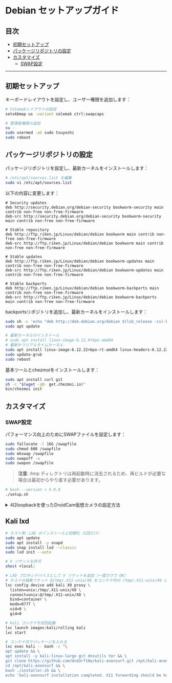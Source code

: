 # Debian セットアップガイド

## 目次
- [初期セットアップ](#初期セットアップ)
- [パッケージリポジトリの設定](#パッケージリポジトリの設定)
- [カスタマイズ](#カスタマイズ)
  - [SWAP設定](#swap設定)

---

## 初期セットアップ

キーボードレイアウトを設定し、ユーザー権限を追加します：

```bash
# Colemakレイアウトの設定
setxkbmap us -variant colemak ctrl:swapcaps

# 管理者権限の追加
su -
sudo usermod -aG sudo tsuyoshi
sudo reboot
```

## パッケージリポジトリの設定

パッケージリポジトリを設定し、最新カーネルをインストールします：

```bash
# /etc/apt/sources.list を編集
sudo vi /etc/apt/sources.list
```

以下の内容に変更します：

```
# Security updates
deb http://security.debian.org/debian-security bookworm-security main contrib non-free non-free-firmware
deb-src http://security.debian.org/debian-security bookworm-security main contrib non-free non-free-firmware

# Stable repository
deb http://ftp.riken.jp/Linux/debian/debian bookworm main contrib non-free non-free-firmware
deb-src http://ftp.riken.jp/Linux/debian/debian bookworm main contrib non-free non-free-firmware

# Stable updates
deb http://ftp.riken.jp/Linux/debian/debian bookworm-updates main contrib non-free non-free-firmware
deb-src http://ftp.riken.jp/Linux/debian/debian bookworm-updates main contrib non-free non-free-firmware

# Stable backports
deb http://ftp.riken.jp/Linux/debian/debian bookworm-backports main contrib non-free non-free-firmware
deb-src http://ftp.riken.jp/Linux/debian/debian bookworm-backports main contrib non-free non-free-firmware
```

backportsリポジトリを追加し、最新カーネルをインストールします：

```bash
sudo sh -c 'echo "deb http://deb.debian.org/debian $(lsb_release -cs)-backports main contrib non-free" > /etc/apt/sources.list.d/backports.list'
sudo apt update

# 最新カーネルのインストール
# sudo apt install linux-image-6.12.9+bpo-amd64
# 最新かつリアルタイムカーネル
sudo apt install linux-image-6.12.22+bpo-rt-amd64 linux-headers-6.12.22+bpo-rt-amd64
sudo update-grub
sudo reboot
```

基本ツールとchezmoiをインストールします：

```bash
sudo apt install curl git
sh -c "$(wget -qO- get.chezmoi.io)"
bin/chezmoi init
```

## カスタマイズ

### SWAP設定

パフォーマンス向上のためにSWAPファイルを設定します：

```bash
sudo fallocate -l 16G /swapfile
sudo chmod 600 /swapfile
sudo mkswap /swapfile
sudo swapoff -a
sudo swapon /swapfile
```

> **注意**: /tmp ディレクトリは再起動時に消去されるため、再ビルドが必要な場合は最初からやり直す必要があります。

```bash
# bash --version > 5.0.0
./setup.sh
```

<details>
<summary>4l2loopbackを使ったDroidCam仮想カメラの設定方法</summary>

## うまくいく設定のまとめ

1. **正しいバージョンのインストール**:
```bash
sudo apt update
sudo apt install -t bookworm-backports v4l2loopback-dkms v4l2loopback-utils
```

## 事前準備：DKMSビルド

```bash
sudo apt update
sudo apt install -t bookworm-backports linux-image-amd64
sudo apt install -y linux-headers-amd64 build-essential dkms
sudo dkms autoinstall
```

2. **モジュールのロード設定**:
```bash
sudo modprobe -r v4l2loopback || true
sudo modprobe v4l2loopback exclusive_caps="1" card_label="DroidCam Virtual Camera" video_nr=4 max_width=1280 max_height=720
```

3. **必要なパラメータ**:
- `exclusive_caps=1`: 必須（カメラとして認識されるようにする）
- `video_nr=4`: デバイス番号固定
- `max_width=1280 max_height=720`: 初期解像度（動作確認済み）

4. **パーミッション設定**:
```bash
# ユーザーをvideoグループに追加
sudo usermod -a -G video $USER
echo 'KERNEL=="video[0-9]*", GROUP="video", MODE="0660"' | sudo tee /etc/udev/rules.d/83-v4l2loopback.rules
sudo udevadm control --reload-rules
sudo udevadm trigger
```

5. **設定ファイルの作成**:
```bash
sudo bash -c 'cat > /etc/modprobe.d/v4l2loopback.conf << EOF
options v4l2loopback exclusive_caps=1 card_label="DroidCam Virtual Camera" video_nr=4 max_width=1280 max_height=720
EOF'
```

6. **フレームレート設定**:
```bash
v4l2-ctl -d /dev/video4 -p 60
```

## 高画質設定（安定したら）

```bash
sudo modprobe -r v4l2loopback || true
sudo modprobe v4l2loopback exclusive_caps=1 card_label="DroidCam Virtual Camera" video_nr=4 max_width=1920 max_height=1080 max_buffers=32

sudo bash -c 'cat > /etc/modprobe.d/v4l2loopback.conf << EOF
options v4l2loopback exclusive_caps=1 card_label="DroidCam Virtual Camera" video_nr=4 max_width=1920 max_height=1080 max_buffers=32
EOF'

v4l2-ctl -d /dev/video4 -p 60
```

## トラブルシューティング
- 動作しない場合は、解像度を下げる（1280x720）
- `lsmod | grep v4l2` でモジュールが正しくロードされているか確認
- `v4l2-ctl --list-devices` でデバイスが正しく認識されているか確認
- `stat /dev/video4` でパーミッションを確認（グループが「video」になっているか）

重要なポイントは、正しいバージョン（0.13.2-1）、解像度設定、exclusive_caps=1パラメータの使用、そして適切なパーミッション設定です。

</details>


## Kali lxd

```bash
# ホスト側：LXD のインストールと初期化（1回だけ）
sudo apt update
sudo apt install -y snapd
sudo snap install lxd --classic
sudo lxd init --auto

# X ソケットを許可
xhost +local:

# LXD プロキシデバイスとして X ソケットを追加（一度だけで OK）
# ホストの抽象ソケット @/tmp/.X11-unix/X0 をコンテナ内の /tmp/.X11-unix/X0 に接続
lxc config device add kali X0 proxy \
  listen=unix:/tmp/.X11-unix/X0 \
  connect=unix:@/tmp/.X11-unix/X0 \
  bind=container \
  mode=0777 \
  uid=0 \
  gid=0

# Kali コンテナを初回起動
lxc launch images:kali/rolling kali
lxc start

# コンテナ内でパッケージを入れる
lxc exec kali -- bash -c "\
apt update && \
apt install -y kali-linux-large git dnsutils tor && \
git clone https://github.com/Und3rf10w/kali-anonsurf.git /opt/kali-anonsurf && \
cd /opt/kali-anonsurf && \
bash ./installer.sh && \
echo 'kali-anonsurf installation completed. X11 forwarding should be handled by .zshrc functions.'"
```